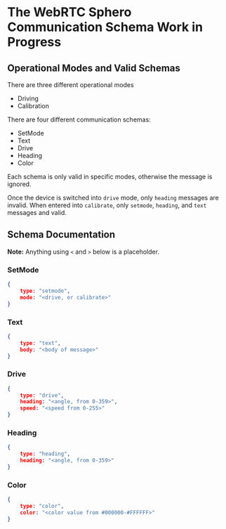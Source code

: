 # The WebRTC Sphero Communication Schema **Work in Progress**

## Operational Modes and Valid Schemas

There are three different operational modes
* Driving
* Calibration

There are four different communication schemas:
* SetMode
* Text
* Drive
* Heading
* Color

Each schema is only valid in specific modes, otherwise the message is ignored.

Once the device is switched into `drive` mode, only `heading` messages are invalid.
When entered into `calibrate`, only `setmode`, `heading`, and `text` messages and valid.

## Schema Documentation
**Note:** Anything using `<` and `>` below is a placeholder.
### SetMode
```JSON
{
	type: "setmode",
	mode: "<drive, or calibrate>"
}
```

### Text

```JSON
{
	type: "text",
	body: "<body of message>"
}
```

### Drive
```JSON
{
	type: "drive",
	heading: "<angle, from 0-359>",
	speed: "<speed from 0-255>"
}
```

### Heading
```JSON
{
	type: "heading",
	heading: "<angle, from 0-359>"
}
```

### Color
```JSON
{
	type: "color",
	color: "<color value from #000000-#FFFFFF>"
}
